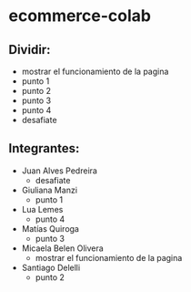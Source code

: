 # ecommerce-colab

## Dividir:

- mostrar el funcionamiento de la pagina
- punto 1
- punto 2
- punto 3
- punto 4
- desafiate


## Integrantes:

- Juan Alves Pedreira
  - desafiate
- Giuliana Manzi
  - punto 1
- Lua Lemes
  - punto 4
- Matías Quiroga
  - punto 3
- Micaela Belen Olivera
  - mostrar el funcionamiento de la pagina
- Santiago Delelli
  - punto 2
